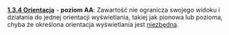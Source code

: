 [**1.3.4 Orientacja**](https://wcag.lepszyweb.pl/#sensory-characteristics) - **poziom AA**: Zawartość nie ogranicza swojego widoku i działania do jednej orientacji wyświetlania, takiej jak pionowa lub pozioma, chyba że określona orientacja wyświetlania jest <a href="#" data-toggle="tooltip" data-original-title="{{site.data.glossary.istotny}}">niezbędna</a>.
